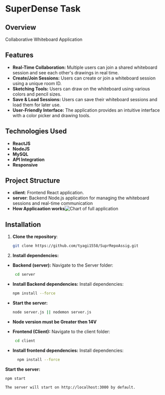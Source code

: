 # SuperDense Task

## Overview

Collaborative Whiteboard Application

## Features

- **Real-Time Collaboration:** Multiple users can join a shared whiteboard session and see each other's drawings in real time.
- **Create/Join Sessions:** Users can create or join a whiteboard session using a unique room ID.
- **Sketching Tools:**  Users can draw on the whiteboard using various colors and pencil sizes.
- **Save & Load Sessions:** Users can save their whiteboard sessions and load them for later use.
- **User-Friendly Interface:** The application provides an intuitive interface with a color picker and drawing tools.
## Technologies Used

- **ReactJS**
- **NodeJS**
- **MySQL**
- **API Integration**
- **Responsive**

## Project Structure

- **client**: Frontend React application.
- **server**: Backend Node.js application for managing the whiteboard sessions and real-time communication
- **How Applicaation works**![Chart of full application](https://github.com/user-attachments/assets/1e9dddb4-33a1-4b21-9352-50d733b0e5c5)

## Installation

1. **Clone the repository**:
   ```bash
   git clone https://github.com/tyagi1558/SuprRepoAssig.git
   

2. **Install dependencies:**
  - **Backend (server):** Navigate to the Server folder:
       ```bash
        cd server
  - **Install Backend dependencies:** Install dependencies:
       ```bash
       npm install --force
  - **Start the server:** 
       ```bash
      node server.js || nodemon server.js 
  - **Node version must be Greater then 14V**

   - **Frontend (Client):** Navigate to the client folder:
    
     ```bash
      cd client
 - **Install frontend dependencies:** Install dependencies:
  
    ```bash
      npm install --force
**Start the server:**

   ```bash
   npm start

The server will start on http://localhost:3000 by default.
